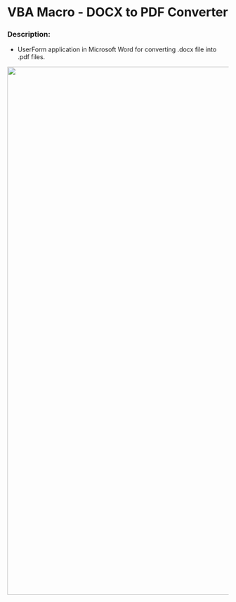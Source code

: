# VBA Macro - DOCX to PDF Converter

### Description:

-   UserForm application in Microsoft Word for converting .docx file into .pdf files. 
<!-- <a id="raw-url" href="https://fremen432.github.io/Password-Generator-JS/">Click to view Live Page </a>. -->
<!-- -   Windows desktop application built with Electron toolkit. <a id="raw-url" href="https://github.com/fremen432/Password-Generator-JS/releases/download/Password-Generator/Password-Generator-win32-x64.zip">Click to download </a>. -->

<!-- <div align="center">
    <img src="./assets/images/DOCX to PDF User Form.png" width="600px">
</div> -->

<div align="center">
    <img src="./assets/screen_recording/screen_recording.gif" width="1200px">
</div>
